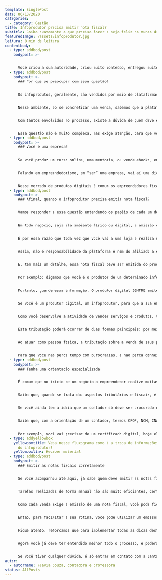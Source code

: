 ```yaml
---
template: SinglePost
date: 06/10/2020
categories:
  - category: Gestão
title: Infoprodutor precisa emitir nota fiscal?
subtitle: Saiba exatamente o que precisa fazer e seja feliz no mundo digital!
featuredImage: /assets/infoprodutor.jpg
leitura: 8 min de leitura
contentbody:
  - type: addbodypost
    bodypost: >-
      

      Você criou a sua autoridade, criou muito conteúdo, entregou muito valor, e agora está colhendo os frutos da dedicação ao mundo digital, com a venda de cursos, mentorias, e serviços personalizados pela internet. Parabéns, essa é uma jornada árdua, cujos resultados são muito valiosos. Mas aí surge uma dúvida: infoprodutor é empresário? Como formalizar, legalizar essa atividade? Acompanhe essas dicas que vão te deixar muito tranquilo e seguro para prosperar.
  - type: addbodypost
    bodypost: >-
      ### Por que se preocupar com essa questão?


      Os infoprodutos, geralmente, são vendidos por meio de plataformas digitais. Alguns exemplos são o Hotmart, Sympla, Udemy, dentre outras. Por meio dessas plataformas o infoprodutor faz a divulgação e venda de produtos digitais e é possível, ainda, montar uma rede de afiliados, pessoas que recebem comissão por trabalhar com a divulgação e venda de produtos para determinados produtores.


      Nesse ambiente, ao se concretizar uma venda, sabemos que a plataforma, seja ela qual for, desconta um percentual do produtor pela utilização da plataforma, e também pode existir o desconto da comissão de um afiliado que tenha concretizado alguma das vendas.


      Com tantos envolvidos no processo, existe a dúvida de quem deve emitir a nota fiscal e para quem deve emitir, fique tranquilo, vamos entender bem direitinho!


      Essa questão não é muito complexa, mas exige atenção, para que você possa trabalhar de forma correta e legal, sem medo de sofrer com multas e irregularidades.
  - type: addbodypost
    bodypost: >-
      ### Você é uma empresa!


      Se você produz um curso online, uma mentoria, ou vende ebooks, enfim, comercializa algum serviço ou produto na internet, esse é o seu negócio e sim, você é uma empresa!!!


      Falando em empreendedorismo, em “ser” uma empresa, vai aí uma dica extra: aprenda a organizar o dinheiro pessoal e o dinheiro da empresa, a monitorar o desempenho do seu negócio digital para se guiar nas decisões de desenvolver um novo produto, investir mais em uma campanha, criar um novo site, por exemplo.


      Nesse mercado de produtos digitais é comum os empreendedores ficarem um pouco confusos no entendimento quem está sendo o prestador de serviço ou vendedor em cada caso específico de transação, por não entenderem essas relações com clareza.
  - type: addbodypost
    bodypost: >-
      ### Afinal, quando o infoprodutor precisa emitir nota fiscal?


      Vamos responder a essa questão entendendo os papéis de cada um dos atores nesse processo. A plataforma tem o papel de divulgar os infoprodutos e intermediar os pagamentos e transações.


      Em todo negócio, seja ele ambiente físico ou digital, a emissão de Nota Fiscal é um dever do empreendedor regularizado, exceto quando declarado isento por alguma lei. A emissão do documento deve ser feita sempre que ocorrer a venda de algum produto ou a prestação de algum serviço.


      É por essa razão que toda vez que você vai a uma loja e realiza uma compra, por exemplo, você sai da loja com uma nota fiscal ou com um cupom fiscal.


      Assim, não é responsabilidade da plataforma e nem do afiliado a emissão das notas fiscais, sejam da venda de produtos ou serviços. Essa responsabilidade é exclusivamente do produtor, da pessoa que colocou à venda seus produtos ou serviços por meio da plataforma.


      E, tem mais um detalhe, essa nota fiscal deve ser emitida do produtor para o cliente final, que, nesse processo, é aquele que adquire o produto. A nota fiscal não é emitida para o afiliado, que atua apenas como um vendedor nesse processo.


      Por exemplo: digamos que você é o produtor de um determinado infoproduto, e que durante o mês realizou 80 vendas. Nessa situação, nesse mês, será necessário emitir 80 notas fiscais, destinadas a cada um dos compradores.


      Portanto, guarde essa informação: O produtor digital SEMPRE emite a nota fiscal para o cliente final.


      Se você é um produtor digital, um infoprodutor, para que a sua empresa se desenvolva e cresça, saiba que a melhor opção para você é a abertura de uma empresa no regime do Simples Nacional.


      Como você desenvolve a atividade de vender serviços e produtos, você precisa emitir notas fiscais, como já explicado, e assim, a sua atividade comercial será tributada pelo governo.


      Esta tributação poderá ocorrer de duas formas principais: por meio de uma empresa, que consiste em uma pessoa jurídica, ou até mesmo em seu nome próprio, como pessoa física. No entanto, um alerta muito importante se faz necessário:


      Ao atuar como pessoa física, a tributação sobre a venda de seus produtos e serviços será mais elevada, quando comparada a uma empresa, pessoa jurídica que esteja enquadrada no Simples Nacional.


      Para que você não perca tempo com burocracias, e não perca dinheiro com uma forma de trabalho que custa mais caro, uma orientação correta e especializada pode tornar tudo muito bem explicado e esclarecido!
  - type: addbodypost
    bodypost: >-
      ### Tenha uma orientação especializada


      É comum que no início de um negócio o empreendedor realize muitas (senão todas!) as tarefas por conta própria. Isso envolve comprar os equipamentos necessários, como uma câmera nova, negociar com parceiros e até mesmo gerenciar o caixa, controlar o financeiro. Será que cabe aí cuidar também dos aspectos contábeis e tributários? Será que vale a pena agregar mais essa atividade na sua rotina?


      Saiba que, quando se trata dos aspectos tributários e fiscais, é importante você ter um contador como parceiro para te auxiliar e orientar. O contador é o profissional que tem o conhecimento especializado para entender as legislações e definir as práticas contábeis, tributárias e financeiras mais assertivas para o seu nicho de atuação.


      Se você ainda tem a ideia que um contador só deve ser procurado no momento de declarar o imposto de renda, recomendamos mudar esse pensamento o quanto antes! Para o bem do seu negócio e da sua prosperidade!


      Saiba que, com a orientação de um contador, termos CFOP, NCM, CNAE, dentre outros, não causam mais confusão para você. Assim, você reduz as chances de cometer erros tributários, e ganha tempo para focar no crescimento do seu negócio.


      Por exemplo, você vai precisar de um certificado digital, hoje ele é a identidade da empresa. Com o certificado, você reúne os dados do negócio e pode realizar vários processos na Prefeitura, Secretaria da Fazenda e Junta Comercial, por exemplo (inclusive a emissão de notas fiscais!). Existem dois modelos diferentes, o A1 e o A3, e o contador pode te ajudar a escolher o mais adequado para as suas necessidades.
  - type: addyellowbox
    yellowboxtitle: Veja nesse fluxograma como é a troca de informações na atividade
      do infoprodutor!
    yellowboxlink: Receber material
  - type: addbodypost
    bodypost: >-
      ### Emitir as notas fiscais corretamente


      Se você acompanhou até aqui, já sabe quem deve emitir as notas fiscais, dentre outros detalhes para cuidar do seu negócio. Mas, talvez ainda tenha dúvidas sobre como gerar o documento em si. Assim como o negócio de infoprodutos funciona de maneira totalmente online, é importante que sua Nota Fiscal também seja 100% eletrônica. Pense que isso vai trazer muito mais agilidade à sua operação, assim não será necessário emitir e enviar a nota fiscal em papel impresso para todos os seus compradores ou parceiros de negócio.


      Tarefas realizadas de forma manual não são muito eficientes, certo? Trabalhos repetitivos com possibilidades de erros colocam em risco a sua produtividade, e isso não é diferente com a emissão de notas fiscais.


      Como cada venda exige a emissão de uma nota fiscal, você pode ficar perdido com a quantidade de tarefas a realizar. Além disso, quanto maior for o número de produtos e serviços negociados, maior será a quantidade de notas emitidas.


      Então, para facilitar a sua rotina, você pode utilizar um emissor de nota fiscal conectado às principais plataformas digitais e aos meios de pagamento do mercado. A emissão de nota fiscal eletrônica está disponível em muitas cidades do país, e caso a prefeitura onde sua empresa está sediada ainda não opere dessa forma, você pode mudar o registro da sua empresa para outra cidade onde possa emitir notas fiscais eletrônicas.


      Fique atento, reforçamos que para implementar todas as dicas deste post no seu negócio digital é aconselhável que você procure um contador especializado para te ajudar a cuidar de todos os detalhes.


      Agora você já deve ter entendido melhor todo o processo, e poderá até mesmo se comunicar melhor com o seu contador.


      Se você tiver qualquer dúvida, é só entrar em contato com a Santa, estamos prontos para te ajudar em tudo que precisar para regularizar a sua empresa. Acompanhe nosso blog e fique por dentro de tudo que é importante para o sucesso do seu negócio digital.
autor:
  - autorname: Flávia Souza, contadora e professora
status: AllPosts
---
```

